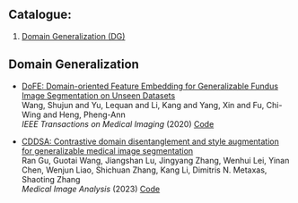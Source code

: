 ## Catalogue:
1. [Domain Generalization (DG)](#Domain-Generalization)

## Domain Generalization
- [DoFE: Domain-oriented Feature Embedding for Generalizable Fundus Image Segmentation on Unseen Datasets](https://ieeexplore.ieee.org/document/9163289)  
Wang, Shujun and Yu, Lequan and Li, Kang and Yang, Xin and Fu, Chi-Wing and Heng, Pheng-Ann  
*IEEE Transactions on Medical Imaging* (2020)
[Code](https://github.com/emma-sjwang/Dofe)


- [CDDSA: Contrastive domain disentanglement and style augmentation for generalizable medical image segmentation](https://www.sciencedirect.com/science/article/abs/pii/S1361841523001640)  
Ran Gu, Guotai Wang, Jiangshan Lu, Jingyang Zhang, Wenhui Lei, Yinan Chen, Wenjun Liao, Shichuan Zhang, Kang Li, Dimitris N. Metaxas, Shaoting Zhang  
*Medical Image Analysis* (2023)
[Code](https://github.com/HiLab-git/DAG4MIA/tree/main/code)
